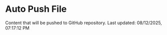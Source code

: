 # Auto Push File

Content that will be pushed to GitHub repository.
Last updated: 08/12/2025, 07:17:12 PM